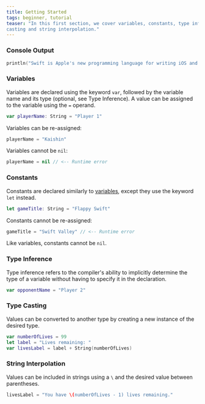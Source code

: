 ```yaml
---
title: Getting Started
tags: beginner, tutorial
teaser: "In this first section, we cover variables, constants, type inference,
casting and string interpolation."
---
```


### Console Output

~~~swift
println("Swift is Apple's new programming language for writing iOS and OSX apps.\nIt was introduced during WWDC 2014 as a replacement to Objective-C.")
~~~

### Variables

Variables are declared using the keyword `var`, followed by the variable name
and its type (optional, see Type Inference). A value can be assigned to the variable
using the `=` operand.

~~~swift
var playerName: String = "Player 1"
~~~

Variables can be re-assigned:

~~~swift
playerName = "Kaishin"
~~~

Variables cannot be `nil`:

~~~swift
playerName = nil // <-- Runtime error
~~~

### Constants

Constants are declared similarly to [variables](#variables), except they use the
keyword `let` instead.

~~~swift
let gameTitle: String = "Flappy Swift"
~~~

Constants cannot be re-assigned:

~~~swift
gameTitle = "Swift Valley" // <-- Runtime error
~~~

Like variables, constants cannot be `nil`.

### Type Inference

Type inference refers to the compiler's ability
to implicitly determine the type of a variable without having to
specify it in the declaration.

~~~swift
var opponentName = "Player 2"
~~~

### Type Casting

Values can be converted to another type by creating a new instance of the
desired type.

~~~swift
var numberOfLives = 99
let label = "Lives remaining: "
var livesLabel = label + String(numberOfLives)
~~~

### String Interpolation

Values can be included in strings using a `\` and the desired value between
parentheses.

~~~swift
livesLabel = "You have \(numberOfLives - 1) lives remaining."
~~~
